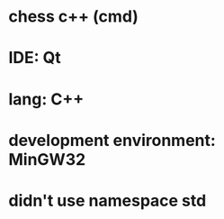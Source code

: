 
# chess c++ (cmd)
# IDE: Qt
# lang: C++
# development environment: MinGW32
# didn't use namespace std
